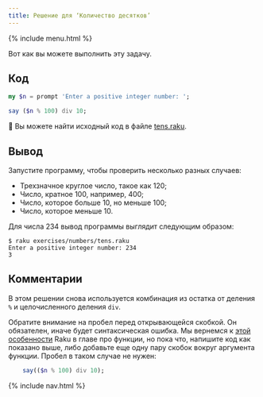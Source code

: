 ```yaml
---
title: Решение для ‘Количество десятков’
---
```


{% include menu.html %}

Вот как вы можете выполнить эту задачу.

## Код

```raku
my $n = prompt 'Enter a positive integer number: ';

say ($n % 100) div 10;
```

🦋 Вы можете найти исходный код в файле [tens.raku](https://github.com/ash/raku-course/blob/master/exercises/numbers/tens.raku).

## Вывод

Запустите программу, чтобы проверить несколько разных случаев:

* Трехзначное круглое число, такое как 120;
* Число, кратное 100, например, 400;
* Число, которое больше 10, но меньше 100;
* Число, которое меньше 10.

Для числа 234 вывод программы выглядит следующим образом:

```console
$ raku exercises/numbers/tens.raku
Enter a positive integer number: 234
3
```

## Комментарии

В этом решении снова используется комбинация из остатка от деления `%` и
целочисленного деления `div`.

Обратите внимание на пробел перед открывающейся скобкой. Он обязателен, иначе
будет синтаксическая ошибка. Мы вернемся к [этой
особенности](/essentials/more-on-functions/mind-the-space) Raku в главе про
функции, но пока что, напишите код как показано выше, либо добавьте еще одну
пару скобок вокруг аргумента функции. Пробел в таком случае не нужен:

```raku
    say(($n % 100) div 10);
```

{% include nav.html %}
